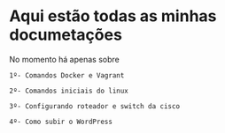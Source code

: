 # Aqui estão todas as minhas documetações

No momento há apenas sobre

    1º- Comandos Docker e Vagrant

    2º- Comandos iniciais do linux

    3º- Configurando roteador e switch da cisco

    4º- Como subir o WordPress




